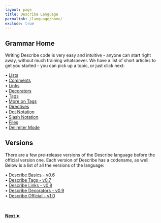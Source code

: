 ```yaml
---
layout: page
title: Describe Language
permalink: /language/home/
exclude: true
---
```

## Grammar Home

Writing Describe code is very easy and intuitive - anyone can start right away, without much training whatsoever. We have a list of short articles to get you started - you can pick up a topic, or just click next:<br>

 • [Lists](/DescribeDocumentation/language/lists)<br>
 • [Comments](/DescribeDocumentation/language/comments)<br>
 • [Links](/DescribeDocumentation/language/links)<br>
 • [Decorators](/DescribeDocumentation/language/decorators)<br>
 • [Tags](/DescribeDocumentation/language/tags)<br>
 • [More on Tags](/DescribeDocumentation/language/tagging)<br>
 • [Directives](/DescribeDocumentation/language/directives)<br>
 • [Dot Notation](/DescribeDocumentation/language/dot-notation)<br>
 • [Slash Notation](/DescribeDocumentation/language/slash-notation)<br>
 • [Files](/DescribeDocumentation/language/file-names)<br>
 • [Delimiter Mode](/DescribeDocumentation/language/delimiter-mode)
 
## Versions

There are a few pre-release versions of the Describe language before the official version one. Each version of Describe has a codename, as well. Below is a list of all the versions of the language:<br>

 • [Describe Basics - v0.6](/DescribeDocumentation/language/v06)<br>
 • [Describe Tags - v0.7](/DescribeDocumentation/language/v07)<br>
 • [Describe Links - v0.8](/DescribeDocumentation/language/v08)<br>
 • [Describe Decorators - v0.9](/DescribeDocumentation/language/v09)<br>
 • [Describe Official - v1.0](/DescribeDocumentation/language/v10)<br>

<br><br>
[**Next ➤**](/DescribeDocumentation/language/lists)
